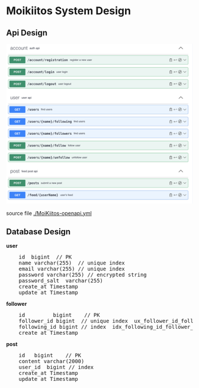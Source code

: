 
# Moikiitos System Design


## Api Design  

![api design](./images/api-design.jpg) 

source file [./MoiKiitos-openapi.yml](./MoiKiitos-openapi.yml)

## Database Design

**user**
<pre>
    id  bigint  // PK
    name varchar(255)  // unique index
    email varchar(255) // unique index
    password varchar(255) // encrypted string
    password_salt  varchar(255)  
    create_at Timestamp
    update_at Timestamp
</pre>

**follower**
<pre>
    id         bigint    // PK
    follower_id bigint  // unique index  ux_follower_id_following_id
    following_id bigint // index  idx_following_id_follower_id
    create_at Timestamp
</pre>

**post**
<pre>
    id   bigint    // PK
    content varchar(2000)
    user_id  bigint // index
    create_at Timestamp
    update_at Timestamp
</pre>

